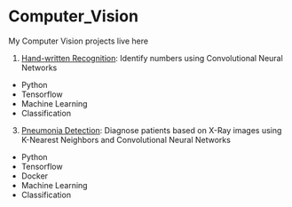 # Computer_Vision

My Computer Vision projects live here

1. [Hand-written Recognition](https://github.com/sarambulo/Computer_Vision/blob/707b04cd075ca9a89230e58b233956bbff6f0d4f/Models.ipynb): Identify numbers using Convolutional Neural Networks

- Python
- Tensorflow
- Machine Learning
- Classification

3. [Pneumonia Detection](https://github.com/sarambulo/Pneumonia_detection): Diagnose patients based on X-Ray images using K-Nearest Neighbors and Convolutional Neural Networks

- Python
- Tensorflow
- Docker
- Machine Learning
- Classification
